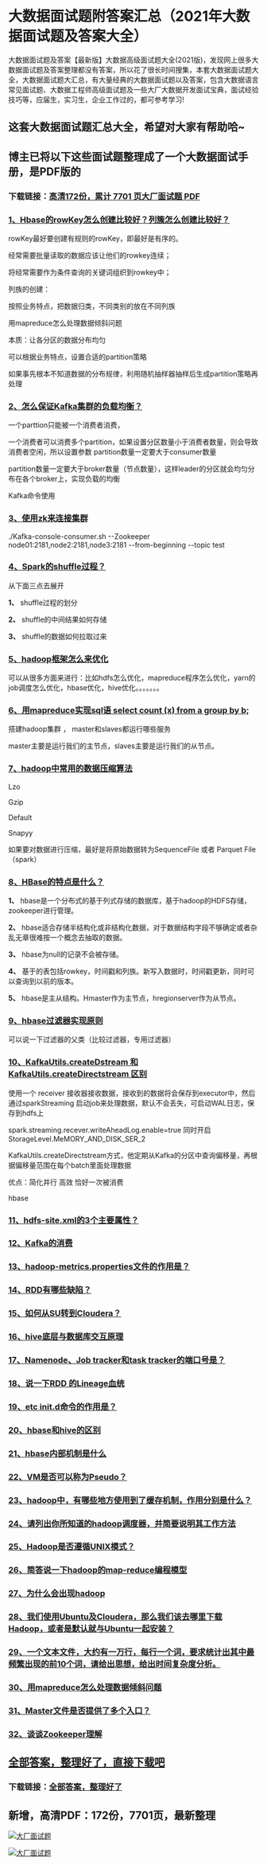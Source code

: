 # 大数据面试题附答案汇总（2021年大数据面试题及答案大全）

大数据面试题及答案【最新版】大数据高级面试题大全(2021版)，发现网上很多大数据面试题及答案整理都没有答案，所以花了很长时间搜集，本套大数据面试题大全，大数据面试题大汇总，有大量经典的大数据面试题以及答案，包含大数据语言常见面试题、大数据工程师高级面试题及一些大厂大数据开发面试宝典，面试经验技巧等，应届生，实习生，企业工作过的，都可参考学习!

## 这套大数据面试题汇总大全，希望对大家有帮助哈~ 

## 博主已将以下这些面试题整理成了一个大数据面试手册，是PDF版的

### 下载链接：[高清172份，累计 7701 页大厂面试题  PDF](https://gitee.com/souyunku/NewDevBooks/blob/master/docs/index.md)


### [1、Hbase的rowKey怎么创建比较好？列簇怎么创建比较好？](https://gitee.com/souyunku/NewDevBooks/blob/master/docs/大数据/大数据面试题附答案汇总（2021年大数据面试题及答案大全）.md#1hbase的rowkey怎么创建比较好列簇怎么创建比较好)  




rowKey最好要创建有规则的rowKey，即最好是有序的。

经常需要批量读取的数据应该让他们的rowkey连续；

将经常需要作为条件查询的关键词组织到rowkey中；

列族的创建：

按照业务特点，把数据归类，不同类别的放在不同列族

用mapreduce怎么处理数据倾斜问题

本质：让各分区的数据分布均匀

可以根据业务特点，设置合适的partition策略

如果事先根本不知道数据的分布规律，利用随机抽样器抽样后生成partition策略再处理



### [2、怎么保证Kafka集群的负载均衡？](https://gitee.com/souyunku/NewDevBooks/blob/master/docs/大数据/大数据面试题附答案汇总（2021年大数据面试题及答案大全）.md#2怎么保证kafka集群的负载均衡)  


一个parttion只能被一个消费者消费，

一个消费者可以消费多个partition，如果设置分区数量小于消费者数量，则会导致消费者空闲，所以设置参数 partition数量一定要大于consumer数量

partition数量一定要大于broker数量（节点数量），这样leader的分区就会均匀分布在各个broker上，实现负载的均衡

Kafka命令使用


### [3、使用zk来连接集群](https://gitee.com/souyunku/NewDevBooks/blob/master/docs/大数据/大数据面试题附答案汇总（2021年大数据面试题及答案大全）.md#3使用zk来连接集群)  


./Kafka-console-consumer.sh --Zookeeper node01:2181,node2:2181,node3:2181 --from-beginning --topic test


### [4、Spark的shuffle过程？](https://gitee.com/souyunku/NewDevBooks/blob/master/docs/大数据/大数据面试题附答案汇总（2021年大数据面试题及答案大全）.md#4spark的shuffle过程)  


从下面三点去展开

**1、** shuffle过程的划分

**2、** shuffle的中间结果如何存储

**3、** shuffle的数据如何拉取过来


### [5、hadoop框架怎么来优化](https://gitee.com/souyunku/NewDevBooks/blob/master/docs/大数据/大数据面试题附答案汇总（2021年大数据面试题及答案大全）.md#5hadoop框架怎么来优化)  


可以从很多方面来进行：比如hdfs怎么优化，mapreduce程序怎么优化，yarn的job调度怎么优化，hbase优化，hive优化。。。。。。。


### [6、用mapreduce实现sql语 select count (x) from a group by b;](https://gitee.com/souyunku/NewDevBooks/blob/master/docs/大数据/大数据面试题附答案汇总（2021年大数据面试题及答案大全）.md#6用mapreduce实现sql语-select-count-x-from-a-group-by-b;)  


搭建hadoop集群 ， master和slaves都运行哪些服务

master主要是运行我们的主节点，slaves主要是运行我们的从节点。


### [7、hadoop中常用的数据压缩算法](https://gitee.com/souyunku/NewDevBooks/blob/master/docs/大数据/大数据面试题附答案汇总（2021年大数据面试题及答案大全）.md#7hadoop中常用的数据压缩算法)  


Lzo

Gzip

Default

Snapyy

如果要对数据进行压缩，最好是将原始数据转为SequenceFile 或者 Parquet File（spark）


### [8、HBase的特点是什么？](https://gitee.com/souyunku/NewDevBooks/blob/master/docs/大数据/大数据面试题附答案汇总（2021年大数据面试题及答案大全）.md#8hbase的特点是什么)  


**1、** hbase是一个分布式的基于列式存储的数据库，基于hadoop的HDFS存储，zookeeper进行管理。

**2、** hbase适合存储半结构化或非结构化数据，对于数据结构字段不够确定或者杂乱无章很难按一个概念去抽取的数据。

**3、** hbase为null的记录不会被存储。

**4、** 基于的表包括rowkey，时间戳和列族。新写入数据时，时间戳更新，同时可以查询到以前的版本。

**5、** hbase是主从结构。Hmaster作为主节点，hregionserver作为从节点。


### [9、hbase过滤器实现原则](https://gitee.com/souyunku/NewDevBooks/blob/master/docs/大数据/大数据面试题附答案汇总（2021年大数据面试题及答案大全）.md#9hbase过滤器实现原则)  


可以说一下过滤器的父类（比较过滤器，专用过滤器）


### [10、KafkaUtils.createDstream 和 KafkaUtils.createDirectstream 区别](https://gitee.com/souyunku/NewDevBooks/blob/master/docs/大数据/大数据面试题附答案汇总（2021年大数据面试题及答案大全）.md#10kafkautilscreatedstream-和-kafkautilscreatedirectstream-区别)  


使用一个 receiver 接收器接收数据，接收到的数据将会保存到executor中，然后通过sparkStreaming 启动job来处理数据，默认不会丢失，可启动WAL日志，保存到hdfs上

spark.streaming.recever.writeAheadLog.enable=true 同时开启 StorageLevel.MeMORY_AND_DISK_SER_2

KafkaUtils.createDirectstream方式，他定期从Kafka的分区中查询偏移量，再根据偏移量范围在每个batch里面处理数据

优点：简化并行 高效 恰好一次被消费

hbase


### [11、hdfs-site.xml的3个主要属性？](https://gitee.com/souyunku/NewDevBooks/blob/master/docs/大数据/大数据面试题附答案汇总（2021年大数据面试题及答案大全）.md#11hdfs-sitexml的3个主要属性)  

### [12、Kafka的消费](https://gitee.com/souyunku/NewDevBooks/blob/master/docs/大数据/大数据面试题附答案汇总（2021年大数据面试题及答案大全）.md#12kafka的消费)  

### [13、hadoop-metrics.properties文件的作用是？](https://gitee.com/souyunku/NewDevBooks/blob/master/docs/大数据/大数据面试题附答案汇总（2021年大数据面试题及答案大全）.md#13hadoop-metricsproperties文件的作用是)  

### [14、RDD有哪些缺陷？](https://gitee.com/souyunku/NewDevBooks/blob/master/docs/大数据/大数据面试题附答案汇总（2021年大数据面试题及答案大全）.md#14rdd有哪些缺陷)  

### [15、如何从SU转到Cloudera？](https://gitee.com/souyunku/NewDevBooks/blob/master/docs/大数据/大数据面试题附答案汇总（2021年大数据面试题及答案大全）.md#15如何从su转到cloudera)  

### [16、hive底层与数据库交互原理](https://gitee.com/souyunku/NewDevBooks/blob/master/docs/大数据/大数据面试题附答案汇总（2021年大数据面试题及答案大全）.md#16hive底层与数据库交互原理)  

### [17、Namenode、Job tracker和task tracker的端口号是？](https://gitee.com/souyunku/NewDevBooks/blob/master/docs/大数据/大数据面试题附答案汇总（2021年大数据面试题及答案大全）.md#17namenodejob-tracker和task-tracker的端口号是)  

### [18、说一下RDD 的Lineage血统](https://gitee.com/souyunku/NewDevBooks/blob/master/docs/大数据/大数据面试题附答案汇总（2021年大数据面试题及答案大全）.md#18说一下rdd-的lineage血统)  

### [19、etc init.d命令的作用是？](https://gitee.com/souyunku/NewDevBooks/blob/master/docs/大数据/大数据面试题附答案汇总（2021年大数据面试题及答案大全）.md#19etc-initd命令的作用是)  

### [20、hbase和hive的区别](https://gitee.com/souyunku/NewDevBooks/blob/master/docs/大数据/大数据面试题附答案汇总（2021年大数据面试题及答案大全）.md#20hbase和hive的区别)  

### [21、hbase内部机制是什么](https://gitee.com/souyunku/NewDevBooks/blob/master/docs/大数据/大数据面试题附答案汇总（2021年大数据面试题及答案大全）.md#21hbase内部机制是什么)  

### [22、VM是否可以称为Pseudo？](https://gitee.com/souyunku/NewDevBooks/blob/master/docs/大数据/大数据面试题附答案汇总（2021年大数据面试题及答案大全）.md#22vm是否可以称为pseudo)  

### [23、hadoop中，有哪些地方使用到了缓存机制，作用分别是什么？](https://gitee.com/souyunku/NewDevBooks/blob/master/docs/大数据/大数据面试题附答案汇总（2021年大数据面试题及答案大全）.md#23hadoop中有哪些地方使用到了缓存机制作用分别是什么)  

### [24、请列出你所知道的hadoop调度器，并简要说明其工作方法](https://gitee.com/souyunku/NewDevBooks/blob/master/docs/大数据/大数据面试题附答案汇总（2021年大数据面试题及答案大全）.md#24请列出你所知道的hadoop调度器并简要说明其工作方法)  

### [25、Hadoop是否遵循UNIX模式？](https://gitee.com/souyunku/NewDevBooks/blob/master/docs/大数据/大数据面试题附答案汇总（2021年大数据面试题及答案大全）.md#25hadoop是否遵循unix模式)  

### [26、简答说一下hadoop的map-reduce编程模型](https://gitee.com/souyunku/NewDevBooks/blob/master/docs/大数据/大数据面试题附答案汇总（2021年大数据面试题及答案大全）.md#26简答说一下hadoop的map-reduce编程模型)  

### [27、为什么会出现hadoop](https://gitee.com/souyunku/NewDevBooks/blob/master/docs/大数据/大数据面试题附答案汇总（2021年大数据面试题及答案大全）.md#27为什么会出现hadoop)  

### [28、我们使用Ubuntu及Cloudera，那么我们该去哪里下载Hadoop，或者是默认就与Ubuntu一起安装？](https://gitee.com/souyunku/NewDevBooks/blob/master/docs/大数据/大数据面试题附答案汇总（2021年大数据面试题及答案大全）.md#28我们使用ubuntu及cloudera那么我们该去哪里下载hadoop或者是默认就与ubuntu一起安装)  

### [29、一个文本文件，大约有一万行，每行一个词，要求统计出其中最频繁出现的前10个词，请给出思想，给出时间复杂度分析。](https://gitee.com/souyunku/NewDevBooks/blob/master/docs/大数据/大数据面试题附答案汇总（2021年大数据面试题及答案大全）.md#29一个文本文件大约有一万行每行一个词要求统计出其中最频繁出现的前10个词请给出思想给出时间复杂度分析。)  

### [30、用mapreduce怎么处理数据倾斜问题](https://gitee.com/souyunku/NewDevBooks/blob/master/docs/大数据/大数据面试题附答案汇总（2021年大数据面试题及答案大全）.md#30用mapreduce怎么处理数据倾斜问题)  

### [31、Master文件是否提供了多个入口？](https://gitee.com/souyunku/NewDevBooks/blob/master/docs/大数据/大数据面试题附答案汇总（2021年大数据面试题及答案大全）.md#31master文件是否提供了多个入口)  

### [32、谈谈Zookeeper理解](https://gitee.com/souyunku/NewDevBooks/blob/master/docs/大数据/大数据面试题附答案汇总（2021年大数据面试题及答案大全）.md#32谈谈zookeeper理解)  





## [全部答案，整理好了，直接下载吧](https://gitee.com/souyunku/DevBooks/blob/master/docs/daan.md)

### 下载链接：[全部答案，整理好了](https://gitee.com/souyunku/NewDevBooks/blob/master/docs/daan.md)




## 新增，高清PDF：172份，7701页，最新整理

[![大厂面试题](https://www.souyunku.com/wp-content/uploads/weixin/mst.png "架构师专栏")](https://www.souyunku.com/wp-content/uploads/weixin/githup-weixin.png "架构师专栏")

[![大厂面试题](https://www.souyunku.com/wp-content/uploads/weixin/githup-weixin.png "架构师专栏")](https://www.souyunku.com/wp-content/uploads/weixin/githup-weixin.png "架构师专栏")
